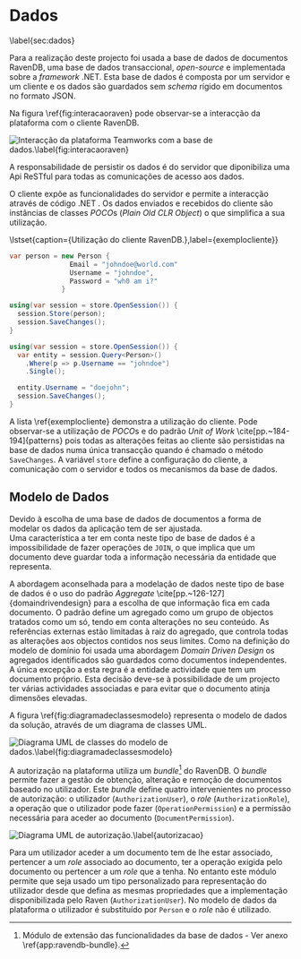 Dados
=

\label{sec:dados}

Para a realização deste projecto foi usada a base de dados de documentos RavenDB, uma base de dados transaccional, *open-source* e implementada sobre a *framework* .NET. Esta base de dados é composta por um servidor e um cliente e os dados são guardados sem *schema* rígido em documentos no formato JSON.

Na figura \ref{fig:interacaoraven} pode observar-se a interacção da plataforma com o cliente RavenDB.

![Interacção da plataforma Teamworks com a base de dados.\label{fig:interacaoraven}](http://www.lucidchart.com/publicSegments/view/4fd76e6a-3ef0-4875-99c1-4ac60a78da40/image.png)

A responsabilidade de persistir os dados é do servidor que diponibiliza uma Api ReSTful para todas as comunicações de acesso aos dados.

O cliente expõe as funcionalidades do servidor e permite a interacção através de código .NET . Os dados enviados e recebidos do cliente são instâncias de classes *POCO*s (*Plain Old CLR Object*) o que simplifica a sua utilização.

\lstset{caption={Utilização do cliente RavenDB.},label={exemplocliente}}

````csharp
var person = new Person {
               Email = "johndoe@world.com"
               Username = "johndoe",
               Password = "wh0 am i?"
             }

using(var session = store.OpenSession()) {
  session.Store(person);
  session.SaveChanges();
}

using(var session = store.OpenSession()) {
  var entity = session.Query<Person>()
    .Where(p => p.Username == "johndoe")
    .Single();

  entity.Username = "doejohn";
  session.SaveChanges();
}
```` 

A lista \ref{exemplocliente} demonstra a utilização do cliente. Pode observar-se a utilização de *POCO*s e do padrão *Unit of Work* \cite[pp.~184-194]{patterns} pois todas as alterações feitas ao cliente são persistidas na base de dados numa única transacção quando é chamado o método `SaveChanges`. A variável `store` define a configuração do cliente, a comunicação com o servidor e todos os mecanismos da base de dados.

Modelo de Dados
-

Devido à escolha de uma base de dados de documentos a forma de modelar os dados da aplicação tem de ser ajustada.  
Uma característica a ter em conta neste tipo de base de dados é a impossibilidade de fazer operações de `JOIN`, o que implica que um documento deve guardar toda a informação necessária da entidade que representa.

A abordagem aconselhada para a modelação de dados neste tipo de base de dados é o uso do padrão *Aggregate* \cite[pp.~126-127]{domaindrivendesign} para a escolha de que informação fica em cada documento. O padrão define um agregado como um grupo de objectos tratados como um só, tendo em conta alterações no seu conteúdo. 
As referências externas estão limitadas à raiz do agregado, que controla todas as alterações aos objectos contidos nos seus limites.
Como na definição do modelo de domínio foi usada uma abordagem *Domain Driven Design* os agregados identificados são guardados como documentos independentes.
A única excepção a esta regra é a entidade actividade que tem um documento próprio. Esta decisão deve-se à possibilidade de um projecto ter várias actividades associadas e para evitar que o documento atinja dimensões elevadas.

A figura \ref{fig:diagramadeclassesmodelo} representa o modelo de dados da solução, através de um diagrama de classes UML.

![Diagrama UML de classes do modelo de dados.\label{fig:diagramadeclassesmodelo}](http://www.lucidchart.com/publicSegments/view/4fdbbe6c-4818-4978-a979-22210a490e1b/image.png)
 
A autorização na plataforma utiliza um *bundle*[^bundle] do RavenDB. O *bundle* permite fazer a gestão de obtenção, alteração e remoção de documentos baseado no utilizador. Este *bundle* define quatro intervenientes no processo de autorização: o utilizador (`AuthorizationUser`), o *role* (`AuthorizationRole`), a operação que o utilizador pode fazer (`OperationPermission`) e a permissão necessária para aceder ao documento (`DocumentPermission`). 

![Diagrama UML de autorização.\label{autorizacao}](http://www.lucidchart.com/publicSegments/view/4fd9c8d1-77b0-457e-8520-39800adcb320/image.png)

Para um utilizador aceder a um documento tem de lhe estar associado, pertencer a um *role* associado ao documento, ter a operação exigida pelo documento ou pertencer a um *role* que a tenha. No entanto este módulo permite que seja usado um tipo personalizado para representação do utilizador desde que defina as mesmas propriedades que a implementação disponibilizada pelo Raven (`AuthorizationUser`). No modelo de dados da plataforma o utilizador é substituído por `Person` e o *role* não é utilizado.

[^bundle]: Módulo de extensão das funcionalidades da base de dados - Ver anexo \ref{app:ravendb-bundle}.
